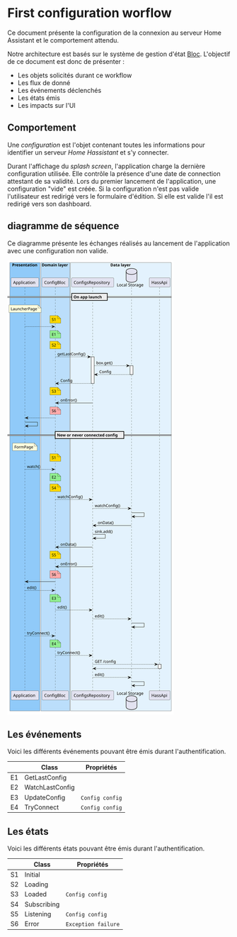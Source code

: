 # First configuration worflow 

Ce document présente la configuration de la connexion au serveur Home Assistant et le comportement attendu.

Notre architecture est basés sur le système de gestion d'état [Bloc](https://bloclibrary.dev/). L'objectif de ce document est donc de présenter :

- Les objets solicités durant ce workflow
- Les flux de donné
- Les événements déclenchés
- Les états émis
- Les impacts sur l'UI

## Comportement

Une _configuration_ est l'objet contenant toutes les informations pour identifier un serveur _Home Hassistant_ et s'y connecter.

Durant l'affichage du _splash screen_, l'application charge la dernière configuration utilisée. Elle contrôle la présence d'une date de connection attestant de sa validité. Lors du premier lancement de l'application, une configuration "vide" est créée. Si la configuration n'est pas valide l'utilisateur est redirigé vers le formulaire d'édition. Si elle est valide l'il est redirigé vers son dashboard.


## diagramme de séquence

Ce diagramme présente les échanges réalisés au lancement de l'application avec une configuration non valide.

![Sequence diagram](./svg/configs.sequence.svg)


## Les événements

Voici les différents événements pouvant être émis durant l'authentification.


|    | Class | Propriétés |
|----|-------|------------|
| E1 | GetLastConfig   | |
| E2 | WatchLastConfig | |
| E3 | UpdateConfig    | `Config config` |
| E4 | TryConnect      | `Config config` |

## Les états

Voici les différents états pouvant être émis durant l'authentification.

|    | Class | Propriétés |
|----|-------|------------|
| S1 | Initial    | |
| S2 | Loading    | |
| S3 | Loaded     | `Config config` |
| S4 | Subscribing | |
| S5 | Listening  | `Config config` |
| S6 | Error      | `Exception failure` |